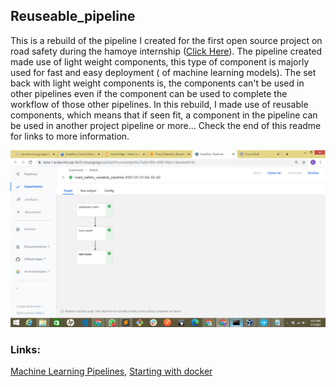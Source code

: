 ## Reuseable_pipeline

This is a rebuild of the pipeline I created for the first open source project on road safety during the hamoye internship ([Click Here](https://github.com/HamoyeHQ/stage-f-01-road-safety)). The pipeline created made use of light weight components, 
this type of component is majorly used for fast and easy deployment ( of machine learning models). The set back with light weight components is, the components can't be used in other pipelines even if the component can be used to complete the workflow of those other pipelines. 
In this rebuild, I made use of reusable components, which means that if seen fit, a component in the pipeline can be used in another project pipeline or more... Check the end of this readme for links to more information.

![images](images/reusable_pipeline_graph.png)

### Links:
[Machine Learning Pipelines](https://towardsdatascience.com/machine-learning-pipelines-with-kubeflow-4c59ad05522), 
[Starting with docker](https://medium.com/swlh/python-how-starting-with-docker-d2be73d9ae92)
